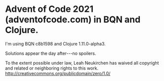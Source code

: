 # Advent of Code 2021 (adventofcode.com) in BQN and Clojure.

I'm using BQN c8b1598 and Clojure 1.11.0-alpha3.

Solutions appear the day after---no spoilers.


To the extent possible under law, Leah Neukirchen has waived
all copyright and related or neighboring rights to this work.
http://creativecommons.org/publicdomain/zero/1.0/
